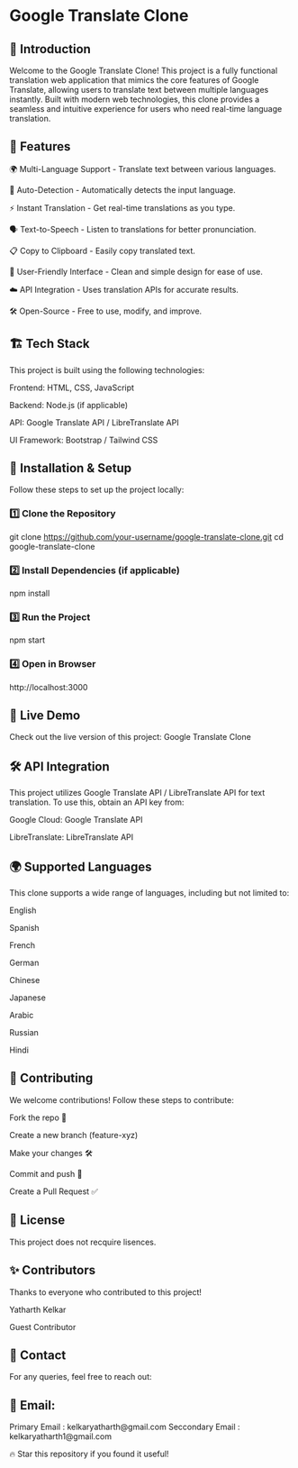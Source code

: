 <h1>Google Translate Clone</h1>

<h2>🚀 Introduction</h2>

Welcome to the Google Translate Clone! This project is a fully functional translation web application that mimics the core features of Google Translate, allowing users to translate text between multiple languages instantly. Built with modern web technologies, this clone provides a seamless and intuitive experience for users who need real-time language translation.

<h2>🎯 Features</h2>

🌍 Multi-Language Support - Translate text between various languages.

🔄 Auto-Detection - Automatically detects the input language.

⚡ Instant Translation - Get real-time translations as you type.

🗣 Text-to-Speech - Listen to translations for better pronunciation.

📋 Copy to Clipboard - Easily copy translated text.

🎨 User-Friendly Interface - Clean and simple design for ease of use.

☁️ API Integration - Uses translation APIs for accurate results.

🛠 Open-Source - Free to use, modify, and improve.

<h2>🏗️ Tech Stack</h2>

This project is built using the following technologies:

Frontend: HTML, CSS, JavaScript

Backend: Node.js (if applicable)

API: Google Translate API / LibreTranslate API

UI Framework: Bootstrap / Tailwind CSS

<h2>🚀 Installation & Setup</h2>

Follow these steps to set up the project locally:

<h3>1️⃣ Clone the Repository</h3>

git clone https://github.com/your-username/google-translate-clone.git
cd google-translate-clone

<h3>2️⃣ Install Dependencies (if applicable)</h3>

npm install

<h3>3️⃣ Run the Project</h3>

npm start

<h3>4️⃣ Open in Browser</h3>

http://localhost:3000

<h2>🔗 Live Demo</h2>

Check out the live version of this project: Google Translate Clone

<h2>🛠️ API Integration</h2>

This project utilizes Google Translate API / LibreTranslate API for text translation. To use this, obtain an API key from:

Google Cloud: Google Translate API

LibreTranslate: LibreTranslate API

<h2>🌍 Supported Languages</h2>

This clone supports a wide range of languages, including but not limited to:

English

Spanish

French

German

Chinese

Japanese

Arabic

Russian

Hindi

<h2>🤝 Contributing</h2>

We welcome contributions! Follow these steps to contribute:

Fork the repo 📌

Create a new branch (feature-xyz)

Make your changes 🛠

Commit and push 🚀

Create a Pull Request ✅

<h2>📜 License</h2>

This project does not recquire lisences.

<h2>✨ Contributors</h2>

Thanks to everyone who contributed to this project!

Yatharth Kelkar

Guest Contributor

<h2>📧 Contact</h2>

For any queries, feel free to reach out:

<h2>📧 Email: </h2>
Primary Email : kelkaryatharth@gmail.com
Seccondary Email : kelkaryatharth1@gmail.com

🔥 Star this repository if you found it useful!
